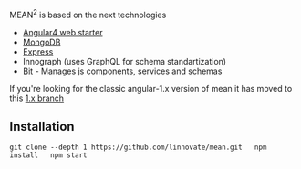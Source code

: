 
MEAN<sup>2</sup> is based on the next technologies  
* [Angular4 web starter](https://github.com/AngularClass/angular-starter)
* [MongoDB](https://www.mongodb.com)
* [Express](https://expressjs.com/)
* Innograph (uses GraphQL for schema standartization)
* [Bit](https://bitsrc.io/) - Manages js components, services and schemas

If you're looking for the classic angular-1.x version of mean it has moved to this [1.x branch](https://github.com/linnovate/mean/tree/1.x) 

## Installation

``
git clone --depth 1 https://github.com/linnovate/mean.git  
npm install  
npm start  
``
